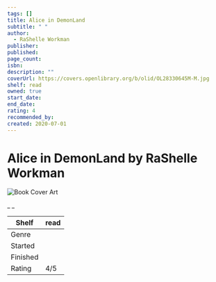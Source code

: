 ```yaml
---
tags: []
title: Alice in DemonLand
subtitle: " "
author:
  - RaShelle Workman
publisher:
published:
page_count:
isbn:
description: ""
coverUrl: https://covers.openlibrary.org/b/olid/OL28330645M-M.jpg
shelf: read
owned: true
start_date:
end_date:
rating: 4
recommended_by:
created: 2020-07-01
---
```


# Alice in DemonLand by RaShelle Workman

![Book Cover Art](https://covers.openlibrary.org/b/olid/OL28330645M-M.jpg)

_ _

| Shelf | read |
| --- | --- |
| Genre |  |
| Started |  |
| Finished |  |
| Rating | 4/5 |

